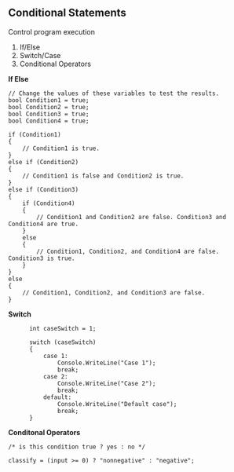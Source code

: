 ## Conditional Statements

Control program execution

1. If/Else
2. Switch/Case
3. Conditional Operators

**If Else**

```Csharp
// Change the values of these variables to test the results.
bool Condition1 = true;
bool Condition2 = true;
bool Condition3 = true;
bool Condition4 = true;

if (Condition1)
{
    // Condition1 is true.
}
else if (Condition2)
{
    // Condition1 is false and Condition2 is true.
}
else if (Condition3)
{
    if (Condition4)
    {
        // Condition1 and Condition2 are false. Condition3 and Condition4 are true.
    }
    else
    {
        // Condition1, Condition2, and Condition4 are false. Condition3 is true.
    }
}
else
{
    // Condition1, Condition2, and Condition3 are false.
}
```

**Switch**

```Csharp
      int caseSwitch = 1;

      switch (caseSwitch)
      {
          case 1:
              Console.WriteLine("Case 1");
              break;
          case 2:
              Console.WriteLine("Case 2");
              break;
          default:
              Console.WriteLine("Default case");
              break;
      }
```

**Conditonal Operators**

```Csharp
/* is this condition true ? yes : no */

classify = (input >= 0) ? "nonnegative" : "negative";
```
